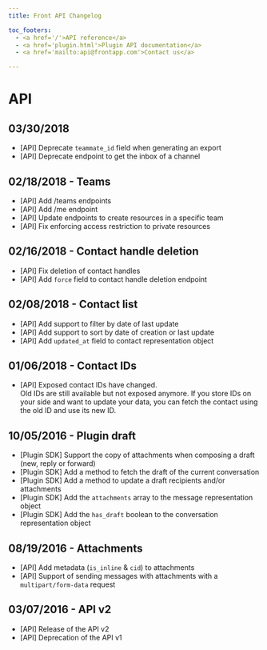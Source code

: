 ```yaml
---
title: Front API Changelog

toc_footers:
  - <a href='/'>API reference</a>
  - <a href='plugin.html'>Plugin API documentation</a>
  - <a href='mailto:api@frontapp.com'>Contact us</a>

---
```


# API

## 03/30/2018
* [API] Deprecate `teammate_id` field when generating an export
* [API] Deprecate endpoint to get the inbox of a channel

## 02/18/2018 - Teams
* [API] Add /teams endpoints
* [API] Add /me endpoint
* [API] Update endpoints to create resources in a specific team
* [API] Fix enforcing access restriction to private resources

## 02/16/2018 - Contact handle deletion
* [API] Fix deletion of contact handles
* [API] Add `force` field to contact handle deletion endpoint

## 02/08/2018 - Contact list
* [API] Add support to filter by date of last update
* [API] Add support to sort by date of creation or last update
* [API] Add `updated_at` field to contact representation object

## 01/06/2018 - Contact IDs
* [API] Exposed contact IDs have changed.  
Old IDs are still available but not exposed anymore. If you store IDs on your side and want to update your data, you can fetch the contact using the old ID and use its new ID.

## 10/05/2016 - Plugin draft

* [Plugin SDK] Support the copy of attachments when composing a draft (new, reply or forward)
* [Plugin SDK] Add a method to fetch the draft of the current conversation
* [Plugin SDK] Add a method to update a draft recipients and/or attachments
* [Plugin SDK] Add the `attachments` array to the message representation object
* [Plugin SDK] Add the `has_draft` boolean to the conversation representation object

## 08/19/2016 - Attachments

* [API] Add metadata (`is_inline` & `cid`) to attachments
* [API] Support of sending messages with attachments with a `multipart/form-data` request

## 03/07/2016 - API v2

* [API] Release of the API v2
* [API] Deprecation of the API v1
